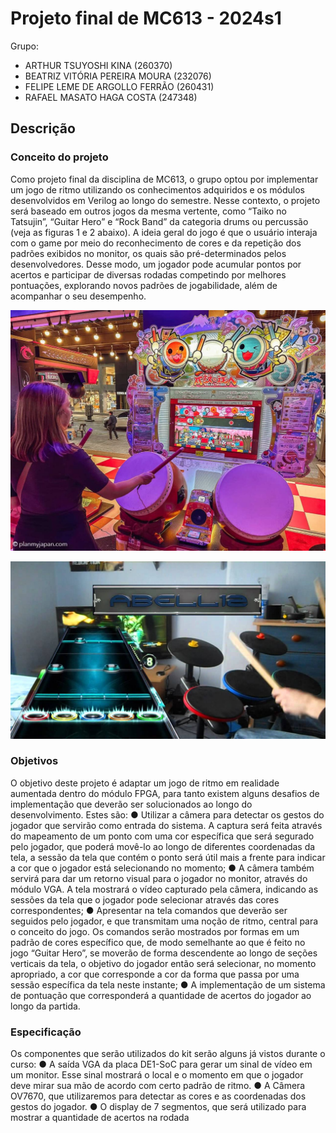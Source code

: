 # Projeto final de MC613 - 2024s1

Grupo:

- ARTHUR TSUYOSHI KINA (260370)
- BEATRIZ VITÓRIA PEREIRA MOURA (232076)
- FELIPE LEME DE ARGOLLO FERRÃO (260431)
- RAFAEL MASATO HAGA COSTA (247348)

## Descrição

### Conceito do projeto

Como projeto final da disciplina de MC613, o grupo optou por implementar um jogo de ritmo
utilizando os conhecimentos adquiridos e os módulos desenvolvidos em Verilog ao longo do semestre.
Nesse contexto, o projeto será baseado em outros jogos da mesma vertente, como “Taiko no Tatsujin”,
“Guitar Hero” e “Rock Band” da categoria drums ou percussão (veja as figuras 1 e 2 abaixo).
A ideia geral do jogo é que o usuário interaja com o game por meio do reconhecimento de cores e
da repetição dos padrões exibidos no monitor, os quais são pré-determinados pelos desenvolvedores.
Desse modo, um jogador pode acumular pontos por acertos e participar de diversas rodadas competindo
por melhores pontuações, explorando novos padrões de jogabilidade, além de acompanhar o seu desempenho.

![Figura 1 - Jogo de ritmo “Taiko no Tatsujin”](images/drums.jpg)

![Figura 1 - Jogo de ritmo “Taiko no Tatsujin”](images/guitar.jpg)

### Objetivos

O objetivo deste projeto é adaptar um jogo de ritmo em realidade aumentada dentro do módulo
FPGA, para tanto existem alguns desafios de implementação que deverão ser solucionados ao longo do
desenvolvimento. Estes são:
● Utilizar a câmera para detectar os gestos do jogador que servirão como entrada do sistema. A
captura será feita através do mapeamento de um ponto com uma cor específica que será segurado
pelo jogador, que poderá movê-lo ao longo de diferentes coordenadas da tela, a sessão da tela que
contém o ponto será útil mais a frente para indicar a cor que o jogador está selecionando no
momento;
● A câmera também servirá para dar um retorno visual para o jogador no monitor, através do
módulo VGA. A tela mostrará o vídeo capturado pela câmera, indicando as sessões da tela que o
jogador pode selecionar através das cores correspondentes;
● Apresentar na tela comandos que deverão ser seguidos pelo jogador, e que transmitam uma noção
de ritmo, central para o conceito do jogo. Os comandos serão mostrados por formas em um
padrão de cores específico que, de modo semelhante ao que é feito no jogo “Guitar Hero”, se
moverão de forma descendente ao longo de seções verticais da tela, o objetivo do jogador então
será selecionar, no momento apropriado, a cor que corresponde a cor da forma que passa por uma
sessão específica da tela neste instante;
● A implementação de um sistema de pontuação que corresponderá a quantidade de acertos do
jogador ao longo da partida.

### Especificação

Os componentes que serão utilizados do kit serão alguns já vistos durante o curso:
● A saída VGA da placa DE1-SoC para gerar um sinal de vídeo em um monitor. Esse sinal
mostrará o local e o momento em que o jogador deve mirar sua mão de acordo com certo padrão
de ritmo.
● A Câmera OV7670, que utilizaremos para detectar as cores e as coordenadas dos gestos do
jogador.
● O display de 7 segmentos, que será utilizado para mostrar a quantidade de acertos na rodada


